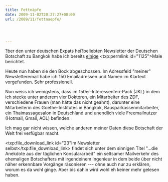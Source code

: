 ```yaml
---
title: Fettnäpfe
date: 2009-11-02T20:27:27+00:00
url: /2009/11/fettnaepfe/




---
```

?ber den unter deutschen Expats hei?beliebten Newsletter der Deutschen Botschaft zu Bangkok habe ich bereits</a> <a href="1163">einige</a> <txp:permlink id="1125">Male berichtet.

Heute nun haben sie den Bock abgeschossen. Im Adressfeld "meiner" Newsletteremail habe ich 150 Emailadressen und Namen im Klartext vorgefunden. Sehr professionell.

Nun weiss ich wenigstens, dass im 150er-Interessenten-Pack (<span class="caps">JKL</span>) in dem ich stecke unter anderem vier Doktoren, ein Mitarbeiter des <span class="caps">ZDF</span>, verschiedene Frauen (man hätte das nicht geahnt), darunter eine Mitarbeiterin des Goethe-Institutes in Bangkok, Bausparkassenmitarbeiter, ein Thaimassagesalon in Deutschland und unendlich viele Freemailnutzer (Hotmail, Gmail, <span class="caps">AOL</span>) befinden.

Ich mag gar nicht wissen, welche anderen meiner Daten diese Botschaft der Welt frei verfügbar macht.

<txp:file\_download\_link id="23"Im Newsletter selbst</txp:file\_download\_link> findet sich unter dem sinnigen Titel "...die Anekdote aus der täglichen Konsulararbeit" ein seltsamer Mailverkehr des ehemaligen Botschafters mit irgendeinem Ingenieur in dem beide über nicht näher erkennbare Vorgänge räsonieren --- ohne auch nur zu erklären, worum es da wohl ginge. Aber bis dahin wird wohl eh keiner mehr gelesen haben.
